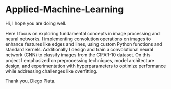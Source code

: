 # Applied-Machine-Learning

Hi, I hope you are doing well.

Here I focus on exploring fundamental concepts in image processing and neural networks. I implementing convolution operations on images to enhance features like edges and lines, using custom Python functions and standard kernels. Additionally I design and train a convolutional neural network (CNN) to classify images from the CIFAR-10 dataset. On this project I emphasized  on preprocessing techniques, model architecture design, and experimentation with hyperparameters to optimize performance while addressing challenges like overfitting.

Thank you, 
Diego Plata.

